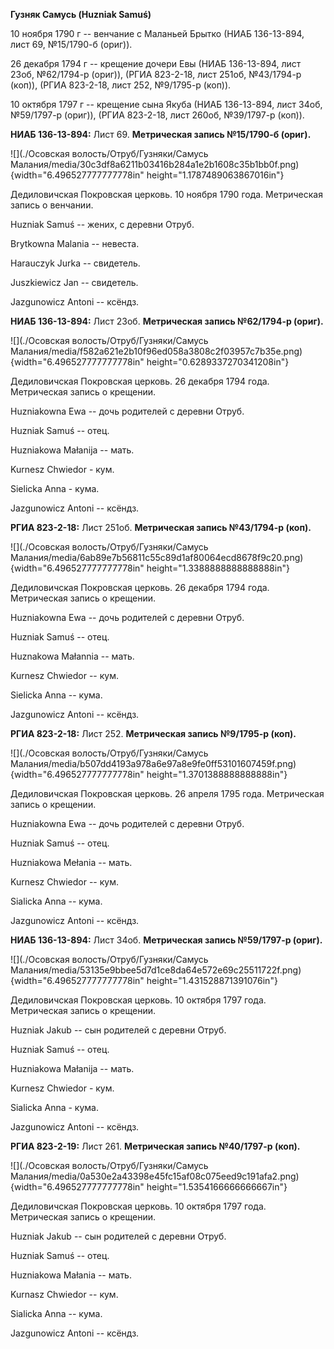 **Гузняк Самусь (Huzniak Samuś)**

10 ноября 1790 г -- венчание с Маланьей Брытко (НИАБ 136-13-894, лист
69, №15/1790-б (ориг)).

26 декабря 1794 г -- крещение дочери Евы (НИАБ 136-13-894, лист 23об,
№62/1794-р (ориг)), (РГИА 823-2-18, лист 251об, №43/1794-р (коп)), (РГИА
823-2-18, лист 252, №9/1795-р (коп)).

10 октября 1797 г -- крещение сына Якуба (НИАБ 136-13-894, лист 34об,
№59/1797-р (ориг)), (РГИА 823-2-18, лист 260об, №39/1797-р (коп)).

**НИАБ 136-13-894:** Лист 69. **Метрическая запись №15/1790-б (ориг).**

![](./Осовская волость/Отруб/Гузняки/Самусь Малания/media/30c3df8a6211b03416b284a1e2b1608c35b1bb0f.png){width="6.496527777777778in"
height="1.1787489063867016in"}

Дедиловичская Покровская церковь. 10 ноября 1790 года. Метрическая
запись о венчании.

Huzniak Samuś -- жених, с деревни Отруб.

Brytkowna Malania -- невеста.

Harauczyk Jurka -- свидетель.

Juszkiewicz Jan -- свидетель.

Jazgunowicz Antoni -- ксёндз.

**НИАБ 136-13-894:** Лист 23об. **Метрическая запись №62/1794-р
(ориг).**

![](./Осовская волость/Отруб/Гузняки/Самусь Малания/media/f582a621e2b10f96ed058a3808c2f03957c7b35e.png){width="6.496527777777778in"
height="0.6289337270341208in"}

Дедиловичская Покровская церковь. 26 декабря 1794 года. Метрическая
запись о крещении.

Huzniakowna Ewa -- дочь родителей с деревни Отруб.

Huzniak Samuś -- отец.

Huzniakowa Małanija -- мать.

Kurnesz Chwiedor - кум.

Sielicka Anna - кума.

Jazgunowicz Antoni -- ксёндз.

**РГИА 823-2-18:** Лист 251об. **Метрическая запись №43/1794-р (коп).**

![](./Осовская волость/Отруб/Гузняки/Самусь Малания/media/6ab89e7b56811c55c89d1af80064ecd8678f9c20.png){width="6.496527777777778in"
height="1.3388888888888888in"}

Дедиловичская Покровская церковь. 26 декабря 1794 года. Метрическая
запись о крещении.

Huzniakowna Ewa -- дочь родителей с деревни Отруб.

Huzniak Samuś -- отец.

Huznakowa Małannia -- мать.

Kurnesz Chwiedor -- кум.

Sielicka Anna -- кума.

Jazgunowicz Antoni -- ксёндз.

**РГИА 823-2-18:** Лист 252. **Метрическая запись №9/1795-р (коп).**

![](./Осовская волость/Отруб/Гузняки/Самусь Малания/media/b507dd4193a978a6e97a8e9fe0ff53101607459f.png){width="6.496527777777778in"
height="1.3701388888888888in"}

Дедиловичская Покровская церковь. 26 апреля 1795 года. Метрическая
запись о крещении.

Huzniakowna Ewa -- дочь родителей с деревни Отруб.

Huzniak Samuś -- отец.

Huzniakowa Mełania -- мать.

Kurnesz Chwiedor -- кум.

Sialicka Anna -- кума.

Jazgunowicz Antoni -- ксёндз.

**НИАБ 136-13-894:** Лист 34об. **Метрическая запись №59/1797-р
(ориг).**

![](./Осовская волость/Отруб/Гузняки/Самусь Малания/media/53135e9bbee5d7d1ce8da64e572e69c25511722f.png){width="6.496527777777778in"
height="1.431528871391076in"}

Дедиловичская Покровская церковь. 10 октября 1797 года. Метрическая
запись о крещении.

Huzniak Jakub -- сын родителей с деревни Отруб.

Huzniak Samuś -- отец.

Huzniakowa Małanija -- мать.

Kurnesz Chwiedor - кум.

Sialicka Anna - кума.

Jazgunowicz Antoni -- ксёндз.

**РГИА 823-2-19:** Лист 261. **Метрическая запись №40/1797-р (коп).**

![](./Осовская волость/Отруб/Гузняки/Самусь Малания/media/0a530e2a43398e45fc15af08c075eed9c191afa2.png){width="6.496527777777778in"
height="1.5354166666666667in"}

Дедиловичская Покровская церковь. 10 октября 1797 года. Метрическая
запись о крещении.

Huzniak Jakub -- сын родителей с деревни Отруб.

Huzniak Samuś -- отец.

Huzniakowa Małania -- мать.

Kurnasz Chwiedor -- кум.

Sialicka Anna -- кума.

Jazgunowicz Antoni -- ксёндз.

